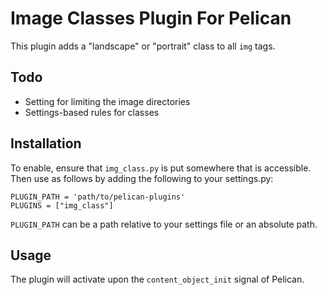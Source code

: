Image Classes Plugin For Pelican
=================================

This plugin adds a "landscape" or "portrait" class to all `img` tags.

Todo
----

* Setting for limiting the image directories
* Settings-based rules for classes

Installation
------------

To enable, ensure that `img_class.py` is put somewhere that is accessible.
Then use as follows by adding the following to your settings.py:

    PLUGIN_PATH = 'path/to/pelican-plugins'
    PLUGINS = ["img_class"]

`PLUGIN_PATH` can be a path relative to your settings file or an absolute path.

Usage
-----
The plugin will activate upon the `content_object_init` signal of Pelican.
